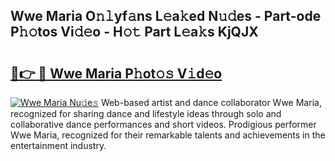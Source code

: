 ## Wwe Maria O𝚗𝚕yf𝚊ns L𝚎a𝚔ed N𝚞𝚍es - Part-ode P𝚑𝚘tos Vi𝚍𝚎o - H𝚘𝚝 Part L𝚎a𝚔s KjQJX

# <h2><a href="http://kfay6h2.oniu.top/?m=Wwe+Maria">🔗👉 🔴 Wwe Maria P𝚑ot𝚘𝚜 V𝚒d𝚎o</a></h2>

[![Wwe Maria Nu𝚍e𝚜](https://i.imgur.com/0qMVB7G.gif)](http://kfay6h2.oniu.top/?m=Wwe+Maria)
Web-based artist and dance collaborator Wwe Maria, recognized for sharing dance and lifestyle ideas through solo and collaborative dance performances and short videos. Prodigious performer Wwe Maria, recognized for their remarkable talents and achievements in the entertainment industry.  
